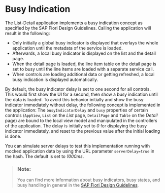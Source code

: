 <!-- loiob25ea703cc3c47229b6cf241bca7149a -->

# Busy Indication

The List-Detail application implements a busy indication concept as specified by the SAP Fiori Design Guidelines. Calling the application will result in the following:

-   Only initially a global busy indicator is displayed that overlays the whole application until the metadata of the service is loaded.
-   Afterwards, a local busy indicator is displayed on the list and the detail page.
-   When the detail page is loaded, the line item table on the detail page is set to busy until the line items are loaded with a separate service call.
-   When controls are loading additional data or getting refreshed, a local busy indication is displayed automatically.

By default, the busy indicator delay is set to one second for all controls. This would first show the UI for a second, then show a busy indication until the data is loaded. To avoid this behavior initially and show the busy indicator immediately without delay, the following concept is implemented in the application: The `busyIndicatorDelay` and `busy` properties of certain controls \(`AppView`, `List` on the *List* page, `DetailPage` and `Table` on the *Detail* page\) are bound to the local view model and manipulated in the controllers of the application. The delay is initially set to *0* for displaying the busy indicator immediately, and reset to the previous value after the initial loading is done.

You can simulate server delays to test this implementation running with mocked application data by using the URL parameter `serverDelay=true` in the hash. The default is set to *1000ms*.

> ### Note:  
> You can find more information about busy indicators, busy states, and busy handling in general in the [SAP Fiori Design Guidelines](https://experience.sap.com/fiori-design/).

